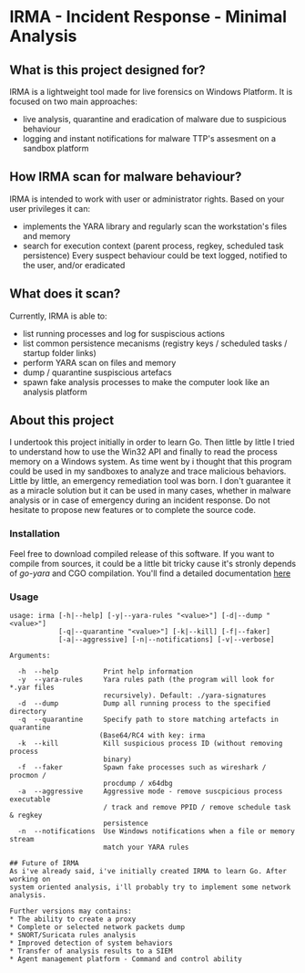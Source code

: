 # IRMA - Incident Response - Minimal Analysis

## What is this project designed for?
IRMA is a lightweight tool made for live forensics on Windows Platform. It is 
focused on two main approaches:
* live analysis, quarantine and eradication of malware due to suspicious behaviour 
* logging and instant notifications for malware TTP's assesment on a sandbox platform

## How IRMA scan for malware behaviour?
IRMA is intended to work with user or administrator rights.
Based on your user privileges it can:
* implements the YARA library and regularly scan the workstation's files and memory
* search for execution context (parent process, regkey, scheduled task persistence)
Every suspect behaviour could be text logged, notified to the user, and/or eradicated 

## What does it scan?
Currently, IRMA is able to:
* list running processes and log for suspiscious actions
* list common persistence mecanisms (registry keys / scheduled tasks / startup folder links)
* perform YARA scan on files and memory
* dump / quarantine suspiscious artefacs
* spawn fake analysis processes to make the computer look like an analysis platform

## About this project
I undertook this project initially in order to learn Go. Then little by little 
I tried to understand how to use the Win32 API and finally to read the process 
memory on a Windows system.
As time went by i thought that this program could be used in my sandboxes to 
analyze and trace malicious behaviors. Little by little, an emergency 
remediation tool was born. I don't guarantee it as a miracle solution but it 
can be used in many cases, whether in malware analysis or in case of emergency 
during an incident response. Do not hesitate to propose new features or to 
complete the source code. 

### Installation 
Feel free to download compiled release of this software. If you want to compile 
from sources, it could be a little bit tricky cause it's stronly depends of 
_go-yara_ and CGO compilation. You'll find a detailed documentation [here](README.windows-compilation.md)

### Usage 
```
usage: irma [-h|--help] [-y|--yara-rules "<value>"] [-d|--dump "<value>"]
            [-q|--quarantine "<value>"] [-k|--kill] [-f|--faker]
            [-a|--aggressive] [-n|--notifications] [-v|--verbose]

Arguments:

  -h  --help           Print help information
  -y  --yara-rules     Yara rules path (the program will look for *.yar files
                       recursively). Default: ./yara-signatures
  -d  --dump           Dump all running process to the specified directory
  -q  --quarantine     Specify path to store matching artefacts in quarantine
                      (Base64/RC4 with key: irma
  -k  --kill           Kill suspicious process ID (without removing process
                       binary)
  -f  --faker          Spawn fake processes such as wireshark / procmon /
                       procdump / x64dbg
  -a  --aggressive     Aggressive mode - remove suscpicious process executable
                       / track and remove PPID / remove schedule task & regkey
                       persistence
  -n  --notifications  Use Windows notifications when a file or memory stream
                       match your YARA rules

## Future of IRMA
As i've already said, i've initially created IRMA to learn Go. After working on
system oriented analysis, i'll probably try to implement some network analysis.

Further versions may contains:
* The ability to create a proxy
* Complete or selected network packets dump
* SNORT/Suricata rules analysis
* Improved detection of system behaviors
* Transfer of analysis results to a SIEM
* Agent management platform - Command and control ability
